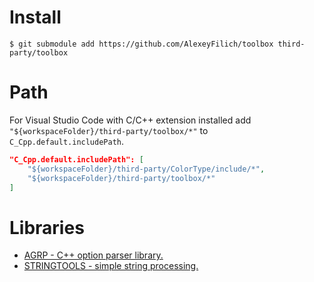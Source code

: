 # Install
```
$ git submodule add https://github.com/AlexeyFilich/toolbox third-party/toolbox
```

# Path
For Visual Studio Code with C/C++ extension installed add `"${workspaceFolder}/third-party/toolbox/*"` to `C_Cpp.default.includePath`.
```json
"C_Cpp.default.includePath": [
    "${workspaceFolder}/third-party/ColorType/include/*",
    "${workspaceFolder}/third-party/toolbox/*"
]
```

# Libraries

* [AGRP - C++ option parser library.](argp/README.md)
* [STRINGTOOLS - simple string processing.](stringtools/README.md)